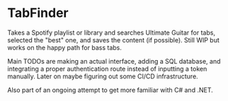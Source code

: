 # TabFinder

Takes a Spotify playlist or library and searches Ultimate Guitar for tabs, selected the "best" one, and saves the content (if possible).
Still WIP but works on the happy path for bass tabs.

Main TODOs are making an actual interface, adding a SQL database, and integrating a proper authentication route instead of inputting a token manually.
Later on maybe figuring out some CI/CD infrastructure.

Also part of an ongoing attempt to get more familiar with C# and .NET.
